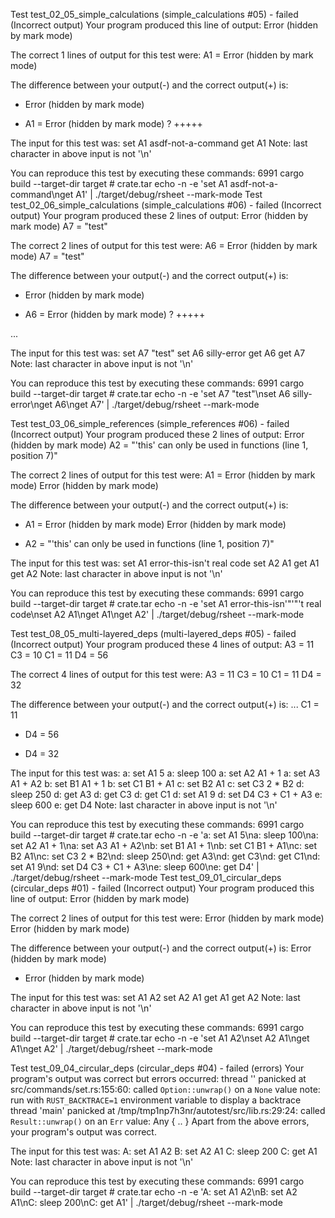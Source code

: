 Test test_02_05_simple_calculations (simple_calculations #05) - failed (Incorrect output)
Your program produced this line of output:
Error (hidden by mark mode)

The correct 1 lines of output for this test were:
A1 = Error (hidden by mark mode)

The difference between your output(-) and the correct output(+) is:

- Error (hidden by mark mode)

* A1 = Error (hidden by mark mode)
  ? +++++

The input for this test was:
set A1 asdf-not-a-command
get A1
Note: last character in above input is not '\n'

You can reproduce this test by executing these commands:
6991 cargo build --target-dir target # crate.tar
echo -n -e 'set A1 asdf-not-a-command\nget A1' | ./target/debug/rsheet --mark-mode
Test test_02_06_simple_calculations (simple_calculations #06) - failed (Incorrect output)
Your program produced these 2 lines of output:
Error (hidden by mark mode)
A7 = "test"

The correct 2 lines of output for this test were:
A6 = Error (hidden by mark mode)
A7 = "test"

The difference between your output(-) and the correct output(+) is:

- Error (hidden by mark mode)

* A6 = Error (hidden by mark mode)
  ? +++++

...

The input for this test was:
set A7 "test"
set A6 silly-error
get A6
get A7
Note: last character in above input is not '\n'

You can reproduce this test by executing these commands:
6991 cargo build --target-dir target # crate.tar
echo -n -e 'set A7 "test"\nset A6 silly-error\nget A6\nget A7' | ./target/debug/rsheet --mark-mode

Test test_03_06_simple_references (simple_references #06) - failed (Incorrect output)
Your program produced these 2 lines of output:
Error (hidden by mark mode)
A2 = "'this' can only be used in functions (line 1, position 7)"

The correct 2 lines of output for this test were:
A1 = Error (hidden by mark mode)
Error (hidden by mark mode)

The difference between your output(-) and the correct output(+) is:

- A1 = Error (hidden by mark mode)
  Error (hidden by mark mode)

* A2 = "'this' can only be used in functions (line 1, position 7)"

The input for this test was:
set A1 error-this-isn't real code
set A2 A1
get A1
get A2
Note: last character in above input is not '\n'

You can reproduce this test by executing these commands:
6991 cargo build --target-dir target # crate.tar
echo -n -e 'set A1 error-this-isn'"'"'t real code\nset A2 A1\nget A1\nget A2' | ./target/debug/rsheet --mark-mode

Test test_08_05_multi-layered_deps (multi-layered_deps #05) - failed (Incorrect output)
Your program produced these 4 lines of output:
A3 = 11
C3 = 10
C1 = 11
D4 = 56

The correct 4 lines of output for this test were:
A3 = 11
C3 = 10
C1 = 11
D4 = 32

The difference between your output(-) and the correct output(+) is:
...
C1 = 11

- D4 = 56

* D4 = 32

The input for this test was:
a: set A1 5
a: sleep 100
a: set A2 A1 + 1
a: set A3 A1 + A2
b: set B1 A1 + 1
b: set C1 B1 + A1
c: set B2 A1
c: set C3 2 \* B2
d: sleep 250
d: get A3
d: get C3
d: get C1
d: set A1 9
d: set D4 C3 + C1 + A3
e: sleep 600
e: get D4
Note: last character in above input is not '\n'

You can reproduce this test by executing these commands:
6991 cargo build --target-dir target # crate.tar
echo -n -e 'a: set A1 5\na: sleep 100\na: set A2 A1 + 1\na: set A3 A1 + A2\nb: set B1 A1 + 1\nb: set C1 B1 + A1\nc: set B2 A1\nc: set C3 2 \* B2\nd: sleep 250\nd: get A3\nd: get C3\nd: get C1\nd: set A1 9\nd: set D4 C3 + C1 + A3\ne: sleep 600\ne: get D4' | ./target/debug/rsheet --mark-mode
Test test_09_01_circular_deps (circular_deps #01) - failed (Incorrect output)
Your program produced this line of output:
Error (hidden by mark mode)

The correct 2 lines of output for this test were:
Error (hidden by mark mode)
Error (hidden by mark mode)

The difference between your output(-) and the correct output(+) is:
Error (hidden by mark mode)

- Error (hidden by mark mode)

The input for this test was:
set A1 A2
set A2 A1
get A1
get A2
Note: last character in above input is not '\n'

You can reproduce this test by executing these commands:
6991 cargo build --target-dir target # crate.tar
echo -n -e 'set A1 A2\nset A2 A1\nget A1\nget A2' | ./target/debug/rsheet --mark-mode

Test test_09_04_circular_deps (circular_deps #04) - failed (errors)
Your program's output was correct but errors occurred:
thread '<unnamed>' panicked at src/commands/set.rs:155:60:
called `Option::unwrap()` on a `None` value
note: run with `RUST_BACKTRACE=1` environment variable to display a backtrace
thread 'main' panicked at /tmp/tmp1np7h3nr/autotest/src/lib.rs:29:24:
called `Result::unwrap()` on an `Err` value: Any { .. }
Apart from the above errors, your program's output was correct.

The input for this test was:
A: set A1 A2
B: set A2 A1
C: sleep 200
C: get A1
Note: last character in above input is not '\n'

You can reproduce this test by executing these commands:
6991 cargo build --target-dir target # crate.tar
echo -n -e 'A: set A1 A2\nB: set A2 A1\nC: sleep 200\nC: get A1' | ./target/debug/rsheet --mark-mode
